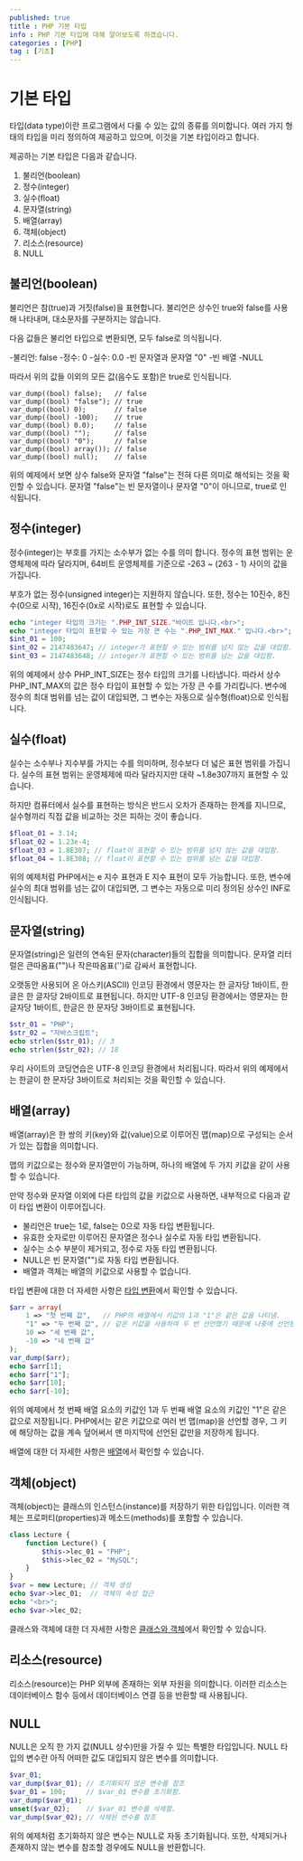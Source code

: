```yaml
---
published: true
title : PHP 기본 타입
info : PHP 기본 타입에 대해 알아보도록 하겠습니다.
categories : [PHP]
tag : [기초]
---
```



# 기본 타입
타입(data type)이란 프로그램에서 다룰 수 있는 값의 종류를 의미합니다.
여러 가지 형태의 타입을 미리 정의하여 제공하고 있으며, 이것을 기본 타입이라고 합니다.

제공하는 기본 타입은 다음과 같습니다.
1. 불리언(boolean)
2. 정수(integer)
3. 실수(float)
4. 문자열(string)
5. 배열(array)
6. 객체(object)
7. 리소스(resource)
8. NULL


## 불리언(boolean)
불리언은 참(true)과 거짓(false)을 표현합니다.
불리언은 상수인 true와 false를 사용해 나타내며, 대소문자를 구분하지는 않습니다.

다음 값들은 불리언 타입으로 변환되면, 모두 false로 의식됩니다.

-불리언: false
-정수: 0
-실수: 0.0
-빈 문자열과 문자열 "0"
-빈 배열
-NULL

따라서 위의 값들 이외의 모든 값(음수도 포함)은 true로 인식됩니다.
```
var_dump((bool) false);   // false
var_dump((bool) "false"); // true
var_dump((bool) 0);       // false
var_dump((bool) -100);    // true
var_dump((bool) 0.0);     // false
var_dump((bool) "");      // false
var_dump((bool) "0");     // false
var_dump((bool) array()); // false
var_dump((bool) null);    // false
```
위의 예제에서 보면 상수 false와 문자열 "false"는 전혀 다른 의미로 해석되는 것을 확인할 수 있습니다.
문자열 "false"는 빈 문자열이나 문자열 "0"이 아니므로, true로 인식됩니다.


## 정수(integer)
정수(integer)는 부호를 가지는 소수부가 없는 수를 의미 합니다.
정수의 표현 범위는 운영체제에 따라 달라지며, 64비트 운영체제를 기준으로 -263 ~ (263 - 1) 사이의 값을 가집니다.

부호가 없는 정수(unsigned integer)는 지원하지 않습니다.
또한, 정수는 10진수, 8진수(0으로 시작), 16진수(0x로 시작)로도 표현할 수 있습니다.
```php
echo "integer 타입의 크기는 ".PHP_INT_SIZE."바이트 입니다.<br>";
echo "integer 타입이 표현할 수 있는 가장 큰 수는 ".PHP_INT_MAX." 입니다.<br>";
$int_01 = 100;
$int_02 = 2147483647; // integer가 표현할 수 있는 범위를 넘지 않는 값을 대입함.
$int_03 = 2147483648; // integer가 표현할 수 있는 범위를 넘는 값을 대입함.
```
위의 예제에서 상수 PHP_INT_SIZE는 정수 타입의 크기를 나타냅니다.
따라서 상수 PHP_INT_MAX의 값은 정수 타입이 표현할 수 있는 가장 큰 수를 가리킵니다.
변수에 정수의 최대 범위를 넘는 값이 대입되면, 그 변수는 자동으로 실수형(float)으로 인식됩니다.


## 실수(float)
실수는 소수부나 지수부를 가지는 수를 의미하며, 정수보다 더 넓은 표현 범위를 가집니다.
실수의 표현 범위는 운영체제에 따라 달라지지만 대략 ~1.8e307까지 표현할 수 있습니다.

하지만 컴퓨터에서 실수를 표현하는 방식은 반드시 오차가 존재하는 한계를 지니므로, 실수형끼리 직접 값을 비교하는 것은 피하는 것이 좋습니다.
```php
$float_01 = 3.14;
$float_02 = 1.23e-4;
$float_03 = 1.8E307; // float이 표현할 수 있는 범위를 넘지 않는 값을 대입함.
$float_04 = 1.8E308; // float이 표현할 수 있는 범위를 넘는 값을 대입함.
```
위의 예제처럼 PHP에서는 e 지수 표현과 E 지수 표현이 모두 가능합니다.
또한, 변수에 실수의 최대 범위를 넘는 값이 대입되면, 그 변수는 자동으로 미리 정의된 상수인 INF로 인식됩니다.


## 문자열(string)
문자열(string)은 일련의 연속된 문자(character)들의 집합을 의미합니다.
문자열 리터럴은 큰따옴표("")나 작은따옴표('')로 감싸서 표현합니다.

오랫동안 사용되어 온 아스키(ASCII) 인코딩 환경에서 영문자는 한 글자당 1바이트, 한글은 한 글자당 2바이트로 표현됩니다.
하지만 UTF-8 인코딩 환경에서는 영문자는 한 글자당 1바이트, 한글은 한 문자당 3바이트로 표현됩니다.
```php
$str_01 = "PHP";
$str_02 = "자바스크립트";
echo strlen($str_01); // 3
echo strlen($str_02); // 18
```
우리 사이트의 코딩연습은 UTF-8 인코딩 환경에서 처리됩니다.
따라서 위의 예제에서는 한글이 한 문자당 3바이트로 처리되는 것을 확인할 수 있습니다.


## 배열(array)
배열(array)은 한 쌍의 키(key)와 값(value)으로 이루어진 맵(map)으로 구성되는 순서가 있는 집합을 의미합니다.

맵의 키값으로는 정수와 문자열만이 가능하며, 하나의 배열에 두 가지 키값을 같이 사용할 수 있습니다.

만약 정수와 문자열 이외에 다른 타입의 값을 키값으로 사용하면, 내부적으로 다음과 같이 타입 변환이 이루어집니다.

- 불리언은 true는 1로, false는 0으로 자동 타입 변환됩니다.
- 유효한 숫자로만 이루어진 문자열은 정수나 실수로 자동 타입 변환됩니다.
- 실수는 소수 부분이 제거되고, 정수로 자동 타입 변환됩니다.
- NULL은 빈 문자열("")로 자동 타입 변환됩니다.
- 배열과 객체는 배열의 키값으로 사용할 수 없습니다.


타입 변환에 대한 더 자세한 사항은 [타입 변환](https://developer.wade.pw/php/typejuggling)에서 확인할 수 있습니다.
```php
$arr = array(
    1 => "첫 번째 값",   // PHP의 배열에서 키값의 1과 "1"은 같은 값을 나타냄.
    "1" => "두 번째 값", // 같은 키값을 사용하여 두 번 선언했기 때문에 나중에 선언된 "두 번째 값"만 남게됨.
    10 => "세 번째 값",
    -10 => "네 번째 값"
);
var_dump($arr);
echo $arr[1];
echo $arr["1"];
echo $arr[10];
echo $arr[-10];
```
위의 예제에서 첫 번째 배열 요소의 키값인 1과 두 번째 배열 요소의 키값인 "1"은 같은 값으로 저장됩니다.
PHP에서는 같은 키값으로 여러 번 맵(map)을 선언할 경우, 그 키에 해당하는 값을 계속 덮어써서 맨 마지막에 선언된 값만을 저장하게 됩니다.

배열에 대한 더 자세한 사항은 [배열](https://developer.wade.pw/php/array)에서 확인할 수 있습니다.


## 객체(object)
객체(object)는 클래스의 인스턴스(instance)를 저장하기 위한 타입입니다.
이러한 객체는 프로퍼티(properties)과 메소드(methods)를 포함할 수 있습니다.
```php
class Lecture {
    function Lecture() {
        $this->lec_01 = "PHP";
        $this->lec_02 = "MySQL";
    }
}
$var = new Lecture; // 객체 생성
echo $var->lec_01;  // 객체의 속성 접근
echo "<br>";
echo $var->lec_02;
```
클래스와 객체에 대한 더 자세한 사항은 [클래스와 객체](https://developer.wade.pw/php/classObject)에서 확인할 수 있습니다.


## 리소스(resource)
리소스(resource)는 PHP 외부에 존재하는 외부 자원을 의미합니다.
이러한 리소스는 데이터베이스 함수 등에서 데이터베이스 연결 등을 반환할 때 사용됩니다.


## NULL
NULL은 오직 한 가지 값(NULL 상수)만을 가질 수 있는 특별한 타입입니다.
NULL 타입의 변수란 아직 어떠한 값도 대입되지 않은 변수를 의미합니다.
```php
$var_01;
var_dump($var_01); // 초기화되지 않은 변수를 참조
$var_01 = 100;     // $var_01 변수를 초기화함.
var_dump($var_01);
unset($var_02);    // $var_01 변수를 삭제함.
var_dump($var_02); // 삭제된 변수를 참조
```
위의 예제처럼 초기화하지 않은 변수는 NULL로 자동 초기화됩니다.
또한, 삭제되거나 존재하지 않는 변수를 참조할 경우에도 NULL을 반환합니다.